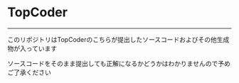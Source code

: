 # TopCoder
----
このリポジトリはTopCoderのこちらが提出したソースコードおよびその他生成物が入っています

ソースコードをそのまま提出しても正解になるかどうかはわかりませんので予めご了承ください